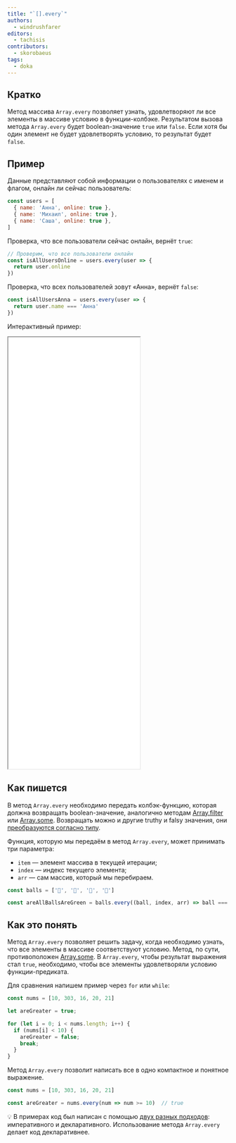 ```yaml
---
title: "`[].every`"
authors:
  - windrushfarer
editors:
  - tachisis
contributors:
  - skorobaeus
tags:
  - doka
---
```


## Кратко

Метод массива `Array.every` позволяет узнать, удовлетворяют ли все элементы в массиве условию в функции-колбэке. Результатом вызова метода `Array.every` будет boolean-значение `true` или `false`. Если хотя бы один элемент не будет удовлетворять условию, то результат будет `false`.

## Пример

Данные представляют собой информации о пользователях с именем и флагом, онлайн ли сейчас пользователь:

```js
const users = [
  { name: 'Анна', online: true },
  { name: 'Михаил', online: true },
  { name: 'Саша', online: true },
]
```

Проверка, что все пользователи сейчас онлайн, вернёт `true`:

```js
// Проверим, что все пользователи онлайн
const isAllUsersOnline = users.every(user => {
  return user.online
})
```

Проверка, что всех пользователей зовут «Анна», вернёт `false`:

```js
const isAllUsersAnna = users.every(user => {
  return user.name === 'Анна'
})
```

Интерактивный пример:

<iframe title="Используем every для проверки массива — Array.every — Дока" src="demos/index/" height="980"></iframe>

## Как пишется

В метод `Array.every` необходимо передать колбэк-функцию, которая должна возвращать boolean-значение, аналогично методам [Array.filter](/js/array-filter/) или [Array.some](/js/array-some/). Возвращать можно и другие truthy и falsy значения, они [преобразуются согласно типу](/js/typecasting/).

Функция, которую мы передаём в метод `Array.every`, может принимать три параметра:

- `item` — элемент массива в текущей итерации;
- `index` — индекс текущего элемента;
- `arr` — сам массив, который мы перебираем.

```js
const balls = ['🎾', '🎾', '🎾', '🎾']

const areAllBallsAreGreen = balls.every((ball, index, arr) => ball === '🎾') // true
```

## Как это понять

Метод `Array.every` позволяет решить задачу, когда необходимо узнать, что все элементы в массиве соответствуют условию. Метод, по сути, противоположен [Array.some](/js/array-some/). В `Array.every`, чтобы результат выражения стал `true`, необходимо, чтобы все элементы удовлетворяли условию функции-предиката.

Для сравнения напишем пример через `for` или `while`:

```js
const nums = [10, 303, 16, 20, 21]

let areGreater = true;

for (let i = 0; i < nums.length; i++) {
  if (nums[i] < 10) {
    areGreater = false;
    break;
  }
}
```

Метод `Array.every` позволит написать все в одно компактное и понятное выражение.

```js
const nums = [10, 303, 16, 20, 21]

const areGreater = nums.every(num => num >= 10)  // true
```

<aside>

💡 В примерах код был написан с помощью [двух разных подходов](/js/programming-paradigms/): императивного и декларативного. Использование метода `Array.every` делает код декларативнее.

</aside>

